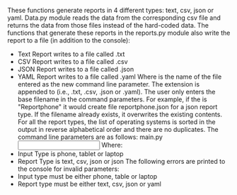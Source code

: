 These functions generate reports in 4 different types: text, csv, json or yaml. 
Data.py module reads the data from the corresponding csv file and returns the data from those files instead of the hard-coded data.
The functions that generate these reports in the reports.py module also write the report to a file (in addition to the console):
- Text Report writes to a file called <Report Filename>.txt
- CSV Report writes to a file called <Report Filename>.csv
- JSON Report writes to a file called <Report Filename>.json
- YAML Report writes to a file called <Report Filename>.yaml
Where <Report Filename> is the name of the file entered as the new command line parameter.
The extension is appended to <Report Filename> (i.e., .txt, .csv, .json or .yaml). The user only enters the base filename in the command parameters. 
For example, if the <Report Filename> is "Reportphone" it would create file reportphone.json for a json report type.
If the filename already exists, it overwrites the existing contents.
For all the report types, the list of operating systems is sorted in the output in reverse alphabetical order and there are no duplicates.
The command line parameters are as follows:
main.py <input type> <report type>
Where:
- Input Type is phone, tablet or laptop
- Report Type is text, csv, json or json
The following errors are printed to the console for invalid parameters:
- Input type must be either phone, table or laptop
- Report type must be either text, csv, json or yaml
